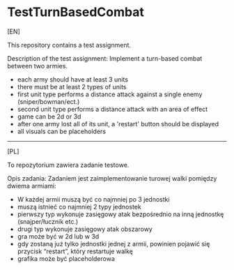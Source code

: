# TestTurnBasedCombat

[EN]

This repository contains a test assignment.

Description of the test assignment:
Implement a turn-based combat between two armies.
- each army should have at least 3 units
- there must be at least 2 types of units
- first unit type performs a distance attack against a single enemy (sniper/bowman/ect.)
- second unit type performs a distance attack with an area of effect
- game can be 2d or 3d
- after one army lost all of its unit, a 'restart' button should be displayed
- all visuals can be placeholders

---
[PL]

To repozytorium zawiera zadanie testowe.

Opis zadania:
Zadaniem jest zaimplementowanie turowej walki pomiędzy dwiema armiami:
- W każdej armii muszą być co najmniej po 3 jednostki
- muszą istnieć co najmniej 2 typy jednostek
- pierwszy typ wykonuje zasięgowy atak bezpośrednio na inną jednostkę (snajper/łucznik etc.)
- drugi typ wykonuje zasięgowy atak obszarowy
- gra może być w 2d lub w 3d
- gdy zostaną już tylko jednostki jednej z armii, powinien pojawić się przycisk “restart”, który restartuje walkę
- grafika może być placeholderowa
